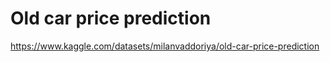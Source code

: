 # Old car price prediction
 https://www.kaggle.com/datasets/milanvaddoriya/old-car-price-prediction
